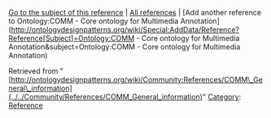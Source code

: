 [Go to the subject of this reference](../../Ontology/COMM_-_Core_ontology_for_Multimedia_Annotation "Ontology:COMM - Core ontology for Multimedia Annotation") | [All references](../../Community/References.1 "Community:References") | [Add another reference to Ontology:COMM - Core ontology for Multimedia Annotation](http://ontologydesignpatterns.org/wiki/Special:AddData/Reference?Reference[Subject]=Ontology:COMM - Core ontology for Multimedia Annotation&subject=Ontology:COMM - Core ontology for Multimedia Annotation)


Retrieved from "[http://ontologydesignpatterns.org/wiki/Community:References/COMM\_General\_information](../../Community/References/COMM_General_information)"
 [Category](http://ontologydesignpatterns.org/wiki/Special:Categories "Special:Categories"): [Reference](../../Category/Reference "Category:Reference")